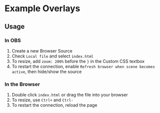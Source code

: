 # Example Overlays

## Usage

### In OBS
1. Create a new Browser Source
2. Check `Local file` and select `index.html`
3. To resize, add `zoom: 200%` before the `}` in the Custom CSS textbox
4. To restart the connection, enable `Refresh browser when scene becomes active`, then hide/show the source

### In the Browser
1. Double click `index.html` or drag the file into your browser
2. To resize, use `Ctrl+` and `Ctrl-`
3. To restart the connection, reload the page
